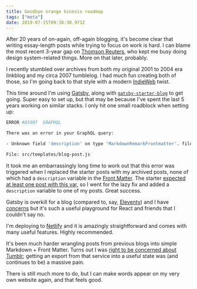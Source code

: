 ```yaml
---
title: Goodbye orange kinesis roadmap
tags: ["meta"]
date: 2019-07-15T09:38:30.971Z
---
```


After 20 years of on-again, off-again blogging, it's become clear that writing essay-length posts while trying to focus on work is hard. I can blame the most recent 3-year gap on [Thomson Reuters](https://www.thomsonreuters.com/), who kept me busy doing design system-related things. More on that later, probably.

I recently stumbled over archives from both my original 2001 to 2004 era linkblog and my circa 2007 tumblelog. I had much fun creating both of those, so I'm going back to that style with a modern [IndieWeb](https://indieweb.org/) twist.

This time around I'm using [Gatsby](https://www.gatsbyjs.org/), along with [`gatsby-starter-blog`](https://www.gatsbyjs.org/starters/gatsbyjs/gatsby-starter-blog/) to get going. Super easy to set up, but that may be because I've spent the last 5 years working on similar stacks. I only hit one small roadblock when setting up:

```sh
ERROR #85907  GRAPHQL

There was an error in your GraphQL query:

- Unknown field 'description' on type 'MarkdownRemarkFrontmatter'. file: `GraphQL request`

File: src/templates/blog-post.js
```

It took me an embarrassingly long time to work out that this error was triggered when I replaced the starter posts with my archived posts, none of which had a `description` variable in the [Front Matter](https://jekyllrb.com/docs/front-matter/). The starter [expected at least one post with this var](https://github.com/gatsbyjs/gatsby-starter-blog/blob/master/src/templates/blog-post.js#L19), so I went for the lazy fix and added a `description` variable to one of my posts. Great success.

Gatsby is overkill for a blog (compared to, say, [Eleventy](https://www.11ty.io/)) and I have [concerns](https://twitter.com/sonniesedge/status/1124443028545056768) but it's such a useful playground for React and friends that I couldn't say no.

I'm deploying to [Netlify](https://www.netlify.com/) and it is amazingly straightforward and comes with many useful features. Highly recommended.

It's been much harder wrangling posts from previous blogs into simple Markdown + Front Matter. Turns out I was [right to be concerned about Tumblr](https://notes.anglepoised.com/hello/); getting an export from that service into a useful state was (and continues to be) a massive pain.

There is still much more to do, but I can make words appear on my very own website again, and that feels good.
